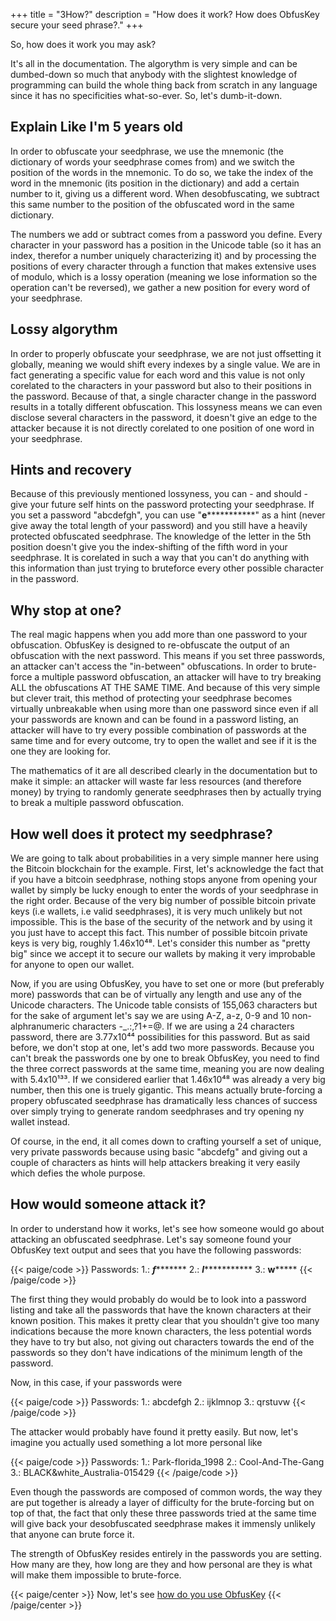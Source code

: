 +++
title = "3How?"
description = "How does it work? How does ObfusKey secure your seed phrase?."
+++

So, how does it work you may ask?

It's all in the documentation. The algorythm is very simple and can be dumbed-down so much that anybody with the slightest knowledge of programming can build the whole thing back from scratch in any language since it has no specificities what-so-ever. So, let's dumb-it-down.

## Explain Like I'm 5 years old

In order to obfuscate your seedphrase, we use the mnemonic (the dictionary of words your seedphrase comes from) and we switch the position of the words in the mnemonic. To do so, we take the index of the word in the mnemonic (its position in the dictionary) and add a certain number to it, giving us a different word. When desobfuscating, we subtract this same number to the position of the obfuscated word in the same dictionary.

The numbers we add or subtract comes from a password you define. Every character in your password has a position in the Unicode table (so it has an index, therefor a number uniquely characterizing it) and by processing the positions of every character through a function that makes extensive uses of modulo, which is a lossy operation (meaning we lose information so the operation can't be reversed), we gather a new position for every word of your seedphrase.

## Lossy algorythm

In order to properly obfuscate your seedphrase, we are not just offsetting it globally, meaning we would shift every indexes by a single value. We are in fact generating a specific value for each word and this value is not only corelated to the characters in your password but also to their positions in the password. Because of that, a single character change in the password results in a totally different obfuscation. This lossyness means we can even disclose several characters in the password, it doesn't give an edge to the attacker because it is not directly corelated to one position of one word in your seedphrase. 

## Hints and recovery

Because of this previously mentioned lossyness, you can - and should - give your future self hints on the password protecting your seedphrase. If you set a password "abcdefgh", you can use "****e***************" as a hint (never give away the total length of your password) and you still have a heavily protected obfuscated seedphrase. The knowledge of the letter in the 5th position doesn't give you the index-shifting of the fifth word in your seedphrase. It is corelated in such a way that you can't do anything with this information than just trying to bruteforce every other possible character in the password.

## Why stop at one?

The real magic happens when you add more than one password to your obfuscation. ObfusKey is designed to re-obfuscate the output of an obfuscation with the next password. This means if you set three passwords, an attacker can't access the "in-between" obfuscations. In order to brute-force a multiple password obfuscation, an attacker will have to try breaking ALL the obfuscations AT THE SAME TIME. And because of this very simple but clever trait, this method of protecting your seedphrase becomes virtually unbreakable when using more than one password since even if all your passwords are known and can be found in a password listing, an attacker will have to try every possible combination of passwords at the same time and for every outcome, try to open the wallet and see if it is the one they are looking for.

The mathematics of it are all described clearly in the documentation but to make it simple:
an attacker will waste far less resources (and therefore money) by trying to randomly generate seedphrases then by actually trying to break a multiple password obfuscation.

## How well does it protect my seedphrase?

We are going to talk about probabilities in a very simple manner here using the Bitcoin blockchain for the example. First, let's acknowledge the fact that if you have a bitcoin seedphrase, nothing stops anyone from opening your wallet by simply be lucky enough to enter the words of your seedphrase in the right order. Because of the very big number of possible bitcoin private keys (i.e wallets, i.e valid seedphrases), it is very much unlikely but not impossible. This is the base of the security of the network and by using it you just have to accept this fact. This number of possible bitcoin private keys is very big, roughly 1.46x10⁴⁸. Let's consider this number as "pretty big" since we accept it to secure our wallets by making it very improbable for anyone to open our wallet.

Now, if you are using ObfusKey, you have to set one or more (but preferably more) passwords that can be of virtually any length and use any of the Unicode characters. The Unicode table consists of 155,063 characters but for the sake of argument let's say we are using A-Z, a-z, 0-9 and 10 non-alphranumeric characters -_.:,?1+=@. If we are using a 24 characters password, there are 3.77x10⁴⁴ possibilities for this password. But as said before, we don't stop at one, let's add two more passwords. Because you can't break the passwords one by one to break ObfusKey, you need to find the three correct passwords at the same time, meaning you are now dealing with 5.4x10¹³³. If we considered earlier that 1.46x10⁴⁸ was already a very big number, then this one is truely gigantic. This means actually brute-forcing a propery obfuscated seedphrase has dramatically less chances of success over simply trying to generate random seedphrases and try opening ny wallet instead.

Of course, in the end, it all comes down to crafting yourself a set of unique, very private passwords because using basic "abcdefg" and giving out a couple of characters as hints will help attackers breaking it very easily which defies the whole purpose.

## How would someone attack it?

In order to understand how it works, let's see how someone would go about attacking an obfuscated seedphrase. Let's say someone found your ObfusKey text output and sees that you have the following passwords:

{{< paige/code >}}
Passwords:
    1.: *****f************
    2.: ***l**************
    3.: ******w***********
{{< /paige/code >}}

The first thing they would probably do would be to look into a password listing and take all the passwords that have the known characters at their known position. This makes it pretty clear that you shouldn't give too many indications because the more known characters, the less potential words they have to try but also, not giving out characters towards the end of the passwords so they don't have indications of the minimum length of the password.

Now, in this case, if your passwords were

{{< paige/code >}}
Passwords:
    1.: abcdefgh
    2.: ijklmnop
    3.: qrstuvw
{{< /paige/code >}}

The attacker would probably have found it pretty easily. But now, let's imagine you actually used something a lot more personal like

{{< paige/code >}}
Passwords:
    1.: Park-florida_1998
    2.: Cool-And-The-Gang
    3.: BLACK&white_Australia-015429
{{< /paige/code >}}

Even though the passwords are composed of common words, the way they are put together is already a layer of difficulty for the brute-forcing but on top of that, the fact that only these three passwords tried at the same time will give back your desobfuscated seedphrase makes it immensly unlikely that anyone can brute force it.

The strength of ObfusKey resides entirely in the passwords you are setting. How many are they, how long are they and how personal are they is what will make them impossible to brute-force.

{{< paige/center >}}
Now, let's see [how do you use ObfusKey](../4howto)
{{< /paige/center >}}
